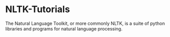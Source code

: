 # NLTK-Tutorials
The Natural Language Toolkit, or more commonly NLTK, is a suite of python libraries and programs for natural language processing.
